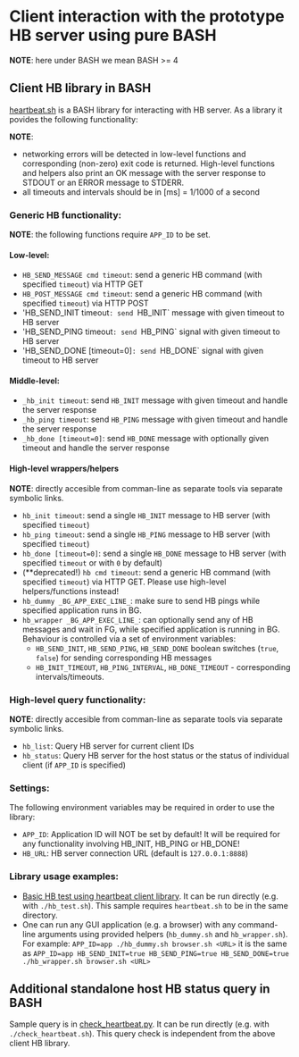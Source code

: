 # Client interaction with the prototype HB server using pure BASH

**NOTE**: here under BASH we mean BASH >= 4

## Client HB library in BASH

[heartbeat.sh](heartbeat.sh) is a BASH library for interacting with HB server. As a library it povides the following functionality:

**NOTE**:
 * networking errors will be detected in low-level functions and corresponding (non-zero) exit code is returned. High-level functions and helpers also print an OK message with the server response to STDOUT or an ERROR message to STDERR.
 * all timeouts and intervals should be in [ms] = 1/1000 of a second


### Generic HB functionality:

**NOTE**: the following functions require `APP_ID` to be set.

#### Low-level:
  * `HB_SEND_MESSAGE cmd timeout`: send a generic HB command (with specified `timeout`) via HTTP GET
  * `HB_POST_MESSAGE cmd timeout`: send a generic HB command (with specified `timeout`) via HTTP POST
  * 'HB_SEND_INIT timeout`: send `HB_INIT` message with given timeout to HB server
  * 'HB_SEND_PING timeout`: send `HB_PING` signal with given timeout to HB server
  * 'HB_SEND_DONE [timeout=0]`: send `HB_DONE` signal with given timeout to HB server

#### Middle-level:
  * `_hb_init timeout`: send `HB_INIT` message with given timeout and handle the server response
  * `_hb_ping timeout`: send `HB_PING` message with given timeout and handle the server response
  * `_hb_done [timeout=0]`: send `HB_DONE` message with optionally given timeout and handle the server response

#### High-level wrappers/helpers

**NOTE**: directly accesible from comman-line as separate tools via separate symbolic links.

  * `hb_init timeout`: send a single `HB_INIT` message to HB server (with specified `timeout`)
  * `hb_ping timeout`: send a single `HB_PING` message to HB server (with specified `timeout`)
  * `hb_done [timeout=0]`: send a single `HB_DONE` message to HB server (with specified `timeout` or with `0` by default)
  *  (**deprecated!) `hb cmd timeout`: send a generic HB command (with specified `timeout`) via HTTP GET. Please use high-level helpers/functions instead!
  * `hb_dummy _BG_APP_EXEC_LINE_`: make sure to send HB pings while specified application runs in BG.
  * `hb_wrapper _BG_APP_EXEC_LINE_`: can optionally send any of HB messages and wait in FG, while specified application is running in BG. Behaviour is controlled via a set of environment variables:
     * `HB_SEND_INIT`, `HB_SEND_PING`, `HB_SEND_DONE` boolean switches (`true`, `false`) for sending corresponding HB messages
     * `HB_INIT_TIMEOUT`, `HB_PING_INTERVAL`, `HB_DONE_TIMEOUT` - corresponding intervals/timeouts.

### High-level **query** functionality:
**NOTE**: directly accesible from comman-line as separate tools via separate symbolic links.

  * `hb_list`: Query HB server for current client IDs
  * `hb_status`: Query HB server for the host status or the status of individual client (if `APP_ID` is specified)

### Settings:

The following environment variables may be required in order to use the library:  
 * `APP_ID`: Application ID will NOT be set by default! It will be required for any functionality involving HB_INIT, HB_PING or HB_DONE! 
 * `HB_URL`: HB server connection URL (default is `127.0.0.1:8888`)


### Library usage examples:
* [Basic HB test using heartbeat client library](hb_test.sh). It can be run directly (e.g. with `./hb_test.sh`).
  This sample requires `heartbeat.sh` to be in the same directory.
* One can run any GUI application (e.g. a browser) with any command-line arguments using provided helpers (`hb_dummy.sh` and `hb_wrapper.sh`). For example: 
  `APP_ID=app ./hb_dummy.sh browser.sh <URL>` it is the same as 
  `APP_ID=app HB_SEND_INIT=true HB_SEND_PING=true HB_SEND_DONE=true ./hb_wrapper.sh browser.sh <URL>`


## Additional standalone host HB status query in BASH

Sample query is in [check_heartbeat.py](check_heartbeat.sh). 
It can be run directly (e.g. with `./check_heartbeat.sh`). 
This query check is independent from the above client HB library.
